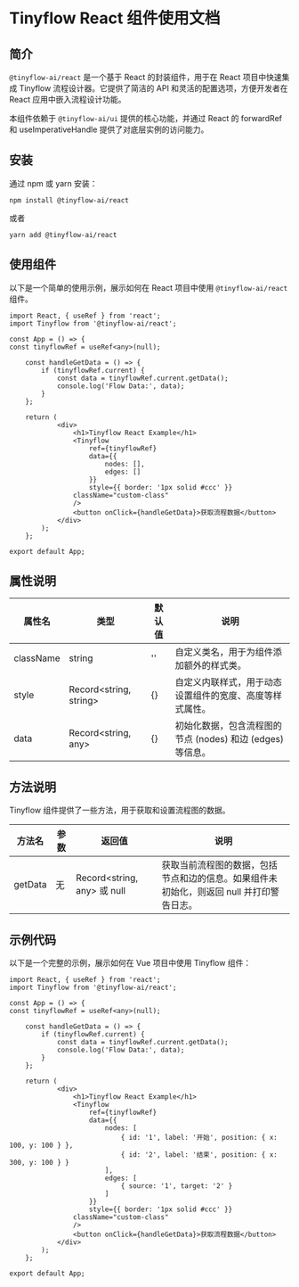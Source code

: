 # Tinyflow React 组件使用文档


## 简介
`@tinyflow-ai/react` 是一个基于 React 的封装组件，用于在 React 项目中快速集成 Tinyflow 流程设计器。它提供了简洁的 API 和灵活的配置选项，方便开发者在 React 应用中嵌入流程设计功能。

本组件依赖于 `@tinyflow-ai/ui` 提供的核心功能，并通过 React 的 forwardRef 和 useImperativeHandle 提供了对底层实例的访问能力。


## 安装

通过 npm 或 yarn 安装：



```shell
npm install @tinyflow-ai/react
```
或者
```shell
yarn add @tinyflow-ai/react
```


## 使用组件

以下是一个简单的使用示例，展示如何在 React 项目中使用 `@tinyflow-ai/react` 组件。

```tsx
import React, { useRef } from 'react';
import Tinyflow from '@tinyflow-ai/react';

const App = () => {
const tinyflowRef = useRef<any>(null);

    const handleGetData = () => {
        if (tinyflowRef.current) {
            const data = tinyflowRef.current.getData();
            console.log('Flow Data:', data);
        }
    };

    return (
            <div>
                <h1>Tinyflow React Example</h1>
                <Tinyflow
                    ref={tinyflowRef}
                    data={{
                        nodes: [],
                        edges: []
                    }}
                    style={{ border: '1px solid #ccc' }}
                className="custom-class"
                />
                <button onClick={handleGetData}>获取流程数据</button>
            </div>
        );
    };

export default App;
```

## 属性说明
| 属性名 | 类型 | 默认值 | 说明 |
| --- | --- | --- | --- |
| className | string | '' | 自定义类名，用于为组件添加额外的样式类。 |
| style | Record<string, string> | {} | 自定义内联样式，用于动态设置组件的宽度、高度等样式属性。 |
| data | Record<string, any> | {} | 初始化数据，包含流程图的节点 (nodes) 和边 (edges) 等信息。 |


## 方法说明
Tinyflow 组件提供了一些方法，用于获取和设置流程图的数据。

| 方法名 | 参数 | 返回值                        | 说明 |
| --- | --- |----------------------------| --- |
| getData | 无 | Record<string, any> 或 null | 获取当前流程图的数据，包括节点和边的信息。如果组件未初始化，则返回 null 并打印警告日志。 |


## 示例代码

以下是一个完整的示例，展示如何在 Vue 项目中使用 Tinyflow 组件：

```tsx
import React, { useRef } from 'react';
import Tinyflow from '@tinyflow-ai/react';

const App = () => {
const tinyflowRef = useRef<any>(null);

    const handleGetData = () => {
        if (tinyflowRef.current) {
            const data = tinyflowRef.current.getData();
            console.log('Flow Data:', data);
        }
    };

    return (
            <div>
                <h1>Tinyflow React Example</h1>
                <Tinyflow
                    ref={tinyflowRef}
                    data={{
                        nodes: [
                            { id: '1', label: '开始', position: { x: 100, y: 100 } },
                            { id: '2', label: '结束', position: { x: 300, y: 100 } }
                        ],
                        edges: [
                            { source: '1', target: '2' }
                        ]
                    }}
                    style={{ border: '1px solid #ccc' }}
                className="custom-class"
                />
                <button onClick={handleGetData}>获取流程数据</button>
            </div>
        );
    };

export default App;
```
